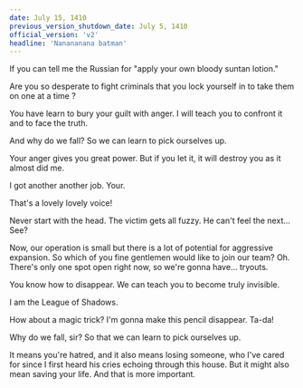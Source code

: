 ```yaml
---
date: July 15, 1410
previous_version_shutdown_date: July 5, 1410
official_version: 'v2'
headline: 'Nanananana batman'
---
```



If you can tell me the Russian for "apply your own bloody suntan lotion."

Are you so desperate to fight criminals that you lock yourself in to take them on one at a time ?

You have learn to bury your guilt with anger. I will teach you to confront it and to face the truth.

And why do we fall? So we can learn to pick ourselves up.

Your anger gives you great power. But if you Iet it, it will destroy you as it almost did me.

I got another another job. Your.

That's a lovely lovely voice!

Never start with the head. The victim gets all fuzzy. He can't feel the next... See?

Now, our operation is small but there is a lot of potential for aggressive expansion. So which of you fine gentlemen would like to join our team? Oh. There's only one spot open right now, so we're gonna have... tryouts.

You know how to disappear. We can teach you to become truly invisible.

I am the League of Shadows.

How about a magic trick? I'm gonna make this pencil disappear. Ta-da!

Why do we fall, sir? So that we can learn to pick ourselves up.

It means you're hatred, and it also means losing someone, who I've cared for since I first heard his cries echoing through this house. But it might also mean saving your life. And that is more important.
